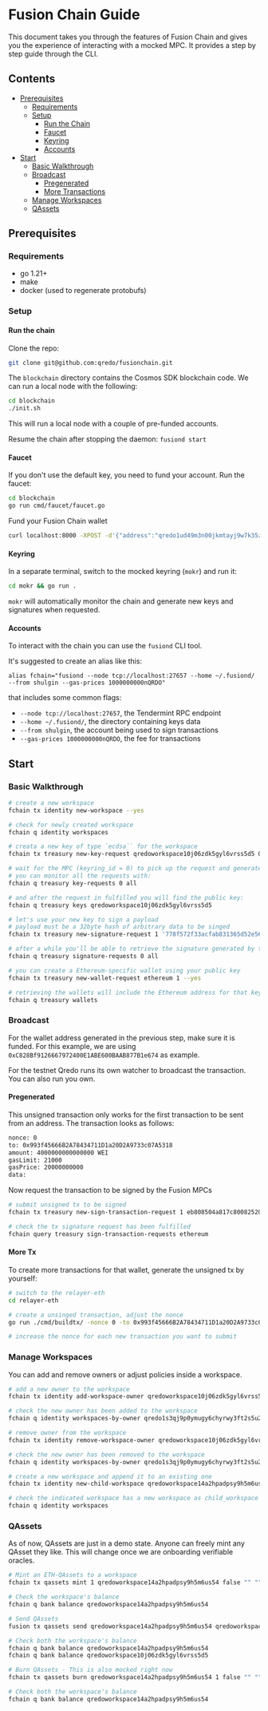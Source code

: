 # Fusion Chain Guide

This document takes you through the features of Fusion Chain
and gives you the experience of interacting with a mocked MPC.
It provides a step by step guide through the CLI. 

## Contents

* [Prerequisites](#prerequisites)
    * [Requirements](#requirements)
    * [Setup](#setup)
        * [Run the Chain](#run-the-chain)
        * [Faucet](#Faucet)
        * [Keyring](#keyring)
        * [Accounts](#accounts)
* [Start](#start)
    * [Basic Walkthrough](#basicwalkthrough)
    * [Broadcast](#broadcast)
        * [Pregenerated](#pregenerated)
        * [More Transactions](#more-tx)
    * [Manage Workspaces](#manage-workspaces)
    * [QAssets](#qassets)

## Prerequisites

### Requirements

- go 1.21+
- make
- docker (used to regenerate protobufs)

### Setup

#### Run the chain

Clone the repo:

```bash
git clone git@github.com:qredo/fusionchain.git
```

The `blockchain` directory contains the Cosmos SDK blockchain code. We can run
a local node with the following:

```bash
cd blockchain
./init.sh
```

This will run a local node with a couple of pre-funded accounts.

Resume the chain after stopping the daemon: `fusiond start`

#### Faucet

If you don't use the default key, you need to fund your account. Run the faucet:

```bash
cd blockchain
go run cmd/faucet/faucet.go
```

Fund your Fusion Chain wallet

```bash
curl localhost:8000 -XPOST -d'{"address":"qredo1ud49m3n00jkmtayj9w7k35zka3fqcl4lqp2j03"}'
```

#### Keyring

In a separate terminal, switch to the mocked keyring (`mokr`) and run it:

```bash
cd mokr && go run .
```

`mokr` will automatically monitor the chain and generate new keys and
signatures when requested.

#### Accounts

To interact with the chain you can use the `fusiond` CLI tool.

It's suggested to create an alias like this:

```
alias fchain="fusiond --node tcp://localhost:27657 --home ~/.fusiond/ --from shulgin --gas-prices 1000000000nQRDO"
```

that includes some common flags:

- `--node tcp://localhost:27657`, the Tendermint RPC endpoint
- `--home ~/.fusiond/`, the directory containing keys data
- `--from shulgin`, the account being used to sign transactions
- `--gas-prices 1000000000nQRDO`, the fee for transactions

## Start

### Basic Walkthrough

```bash
# create a new workspace
fchain tx identity new-workspace --yes

# check for newly created workspace
fchain q identity workspaces

# creata a new key of type `ecdsa`` for the workspace
fchain tx treasury new-key-request qredoworkspace10j06zdk5gyl6vrss5d5 0 ecdsa --yes 

# wait for the MPC (keyring_id = 0) to pick up the request and generate a new key
# you can monitor all the requests with:
fchain q treasury key-requests 0 all

# and after the request in fulfilled you will find the public key:
fchain q treasury keys qredoworkspace10j06zdk5gyl6vrss5d5

# let's use your new key to sign a payload
# payload must be a 32byte hash of arbitrary data to be singed
fchain tx treasury new-signature-request 1 '778f572f33acfab831365d52e563a0ddd2829ddd7060bec69719b7e41f6ef91c' --yes

# after a while you'll be able to retrieve the signature generated by the MPC
fchain q treasury signature-requests 0 all

# you can create a Ethereum-specific wallet using your public key
fchain tx treasury new-wallet-request ethereum 1 --yes

# retrieving the wallets will include the Ethereum address for that key:
fchain q treasury wallets
```

### Broadcast

For the wallet address generated in the previous step, make sure it is funded. For this example, we are using `0xC828Bf9126667972400E1ABE600BAAB877B1e674` as example. 

For the testnet Qredo runs its own watcher to broadcast the transaction. You can also run you own.

#### Pregenerated

This unsigned transaction only works for the first transaction to be sent from an address. The transaction looks as follows: 

```bash
nonce: 0
to: 0x993f45666B2A78434711D1a20D2A9733c07A5318
amount: 4000000000000000 WEI
gasLimit: 21000
gasPrice: 20000000000
data: 
```

Now request the transaction to be signed by the Fusion MPCs

```bash
# submit unsigned tx to be signed
fchain tx treasury new-sign-transaction-request 1 eb808504a817c80082520894993f45666b2a78434711d1a20d2a9733c07a5318870e35fa931a000080808080 --yes

# check the tx signature request has been fulfilled
fchain query treasury sign-transaction-requests ethereum
```

#### More Tx

To create more transactions for that wallet, generate the unsigned tx by yourself:

```bash
# switch to the relayer-eth
cd relayer-eth

# create a unsinged transaction, adjust the nonce
go run ./cmd/buildtx/ -nonce 0 -to 0x993f45666B2A78434711D1a20D2A9733c07A5318 -amount 4000000000000000

# increase the nonce for each new transaction you want to submit
```

### Manage Workspaces

You can add and remove owners or adjust policies inside a workspace. 

```bash
# add a new owner to the workspace
fchain tx identity add-workspace-owner qredoworkspace10j06zdk5gyl6vrss5d5 qredo1s3qj9p0ymugy6chyrwy3ft2s5u24fc320vdvv5 --yes

# check the new owner has been added to the workspace
fchain q identity workspaces-by-owner qredo1s3qj9p0ymugy6chyrwy3ft2s5u24fc320vdvv5

# remove owner from the workspace
fchain tx identity remove-workspace-owner qredoworkspace10j06zdk5gyl6vrss5d5  qredo1s3qj9p0ymugy6chyrwy3ft2s5u24fc320vdvv5 --yes

# check the new owner has been removed to the workspace
fchain q identity workspaces-by-owner qredo1s3qj9p0ymugy6chyrwy3ft2s5u24fc320vdvv5

# create a new workspace and append it to an existing one
fchain tx identity new-child-workspace qredoworkspace14a2hpadpsy9h5m6us54

# check the indicated workspace has a new workspace as child_workspace
fchain q identity workspaces
```

### QAssets

As of now, QAssets are just in a demo state. Anyone can freely mint any QAsset they like. This will change once we are onboarding verifiable oracles. 

```bash
# Mint an ETH-QAssets to a workspace
fchain tx qassets mint 1 qredoworkspace14a2hpadpsy9h5m6us54 false "" "" 1000000 --yes

# Check the workspace's balance
fchain q bank balance qredoworkspace14a2hpadpsy9h5m6us54

# Send QAssets
fusion tx qassets send qredoworkspace14a2hpadpsy9h5m6us54 qredoworkspace10j06zdk5gyl6vrss5d5 qETH-SEPOLIA 200000 --yes

# Check both the workspace's balance
fchain q bank balance qredoworkspace14a2hpadpsy9h5m6us54
fchain q bank balance qredoworkspace10j06zdk5gyl6vrss5d5

# Burn QAssets - This is also mocked right now
fchain tx qassets burn qredoworkspace14a2hpadpsy9h5m6us54 1 false "" "" 50000 --yes 

# Check both the workspace's balance
fchain q bank balance qredoworkspace14a2hpadpsy9h5m6us54

```
